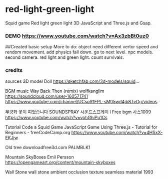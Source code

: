 # red-light-green-light
Squid game Red light green light 3D JavaScript and Three.js and Gsap.
### DEMO https://www.youtube.com/watch?v=Ax3zbBt0uz0

##Created basic setup 
More to do: object need different vertor speed and rendom movement.
add physics fall down. go to next level. npc models. second camera.
red light and green light. count survivals.

### credits

sources 
3D model Doll
 https://sketchfab.com/3d-models/squid...

BGM music
 Way Back Then (remix) wolfkanglim  
https://soundcloud.com/user-160571741
https://www.youtube.com/channel/UCsoR1FPL-sM05wd4jb8TvGg/videos

무궁화 꽃이 피었습니다
   SOUNDSPRAY 사운드스프레이 l Free bgm 사스1009
https://www.youtube.com/watch?v=vohGhiPu1Cs

Tutorial
Code a Squid Game JavaScript Game Using Three.js - Tutorial for Beginners - freeCodeCamp.org
 https://www.youtube.com/watch?v=4HSxX-EKJjw


 Old tree
 downloadfree3d.com PALMBLK1

 Mountain SkyBoxes
Emil Persson
 https://opengameart.org/content/mountain-skyboxes


 Wall Stone
  wall stone ambient occlusion texture seamless material 1993
